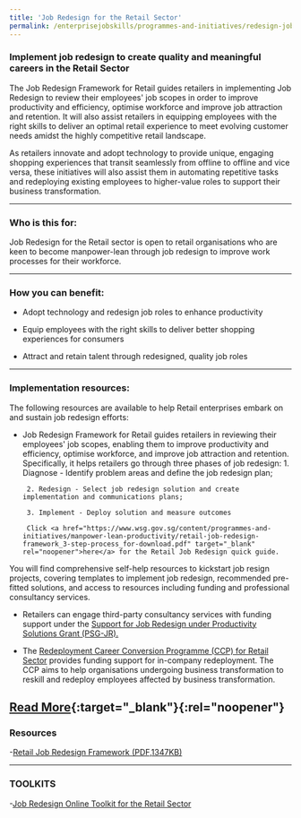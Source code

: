 ```yaml
---
title: 'Job Redesign for the Retail Sector'
permalink: /enterprisejobskills/programmes-and-initiatives/redesign-jobs/job-redesign-for-the-retail-sector/
---
```


### Implement job redesign to create quality and meaningful careers in the Retail Sector

The Job Redesign Framework for Retail guides retailers in implementing Job Redesign to review their employees' job scopes in order to improve productivity and efficiency, optimise workforce and improve job attraction and retention. It will also assist retailers in equipping employees with the right skills to deliver an optimal retail experience to meet evolving customer needs amidst the highly competitive retail landscape.

As retailers innovate and adopt technology to provide unique, engaging shopping experiences that transit seamlessly from offline to offline and vice versa, these initiatives will also assist them in automating repetitive tasks and redeploying existing employees to higher-value roles to support their business transformation.

---

### Who is this for:

Job Redesign for the Retail sector is open to retail organisations who are keen to become manpower-lean through job redesign to improve work processes for their workforce.

---

### How you can benefit:

- Adopt technology and redesign job roles to enhance productivity

- Equip employees with the right skills to deliver better shopping experiences for consumers

- Attract and retain talent through redesigned, quality job roles

---

### Implementation resources:

The following resources are available to help Retail enterprises embark on and sustain job redesign efforts:

- Job Redesign Framework for Retail guides retailers in reviewing their employees' job scopes, enabling them to improve productivity and efficiency, optimise workforce, and improve job attraction and retention. Specifically, it helps retailers go through three phases of job redesign:
       1. Diagnose - Identify problem areas and define the job redesign plan;

       2. Redesign - Select job redesign solution and create implementation and communications plans;

       3. Implement - Deploy solution and measure outcomes

       Click <a href="https://www.wsg.gov.sg/content/programmes-and-initiatives/manpower-lean-productivity/retail-job-redesign-framework_3-step-process_for-download.pdf" target="_blank" rel="noopener">here</a> for the Retail Job Redesign quick guide.

You will find comprehensive self-help resources to kickstart job resign projects, covering templates to implement job redesign, recommended pre-fitted solutions, and access to resources including funding and professional consultancy services.

- Retailers can engage third-party consultancy services with funding support under the <a href="https://www.wsg.gov.sg/productivity-solutions-grant-job-redesign.html" target="_blank" rel="noopener">Support for Job Redesign under Productivity Solutions Grant (PSG-JR).</a>

- The <a href="https://www.wsg.gov.sg/programmes-and-initiatives/redeployment-career-conversion-programme-for-retail-sector.html" target="_blank" rel="noopener">Redeployment Career Conversion Programme (CCP) for Retail Sector</a> provides funding support for in-company redeployment. The CCP aims to help organisations undergoing business transformation to reskill and redeploy employees affected by business transformation.

[Read More](https://www.wsg.gov.sg/programmes-and-initiatives/manpower-lean-productivity/job-redesign-for-the-retail-sector.html){:target="_blank"}{:rel="noopener"}
---

### Resources

-<a href="/images/epjs/programmes-and-initiatives/redesign-jobs/Retail%20Job%20Redesign%20Framework.pdf">Retail Job Redesign Framework (PDF,1347KB)</a>

---

### TOOLKITS

-<a href="https://form.gov.sg/#!/5dcbc401f350d80012726c8b" target="_blank" rel="noopener">Job Redesign Online Toolkit for the Retail Sector</a>

<script src="/jquery/resize-tables.js"></script>

